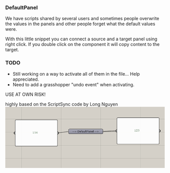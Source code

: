 ### DefaultPanel
We have scripts shared by several users and sometimes people overwrite the values in the panels and other people forget what the default values were.

With this little snippet you can connect a source and a target panel using right click. If you double click on the component it will copy content to the target.

### TODO
- Still working on a way to activate all of them in the file... Help appreciated.
- Need to add a grasshopper "undo event" when activating.


USE AT OWN RISK!


highly based on the ScriptSync code by Long Nguyen
![Screenshot](Misc/screenshot.png)
